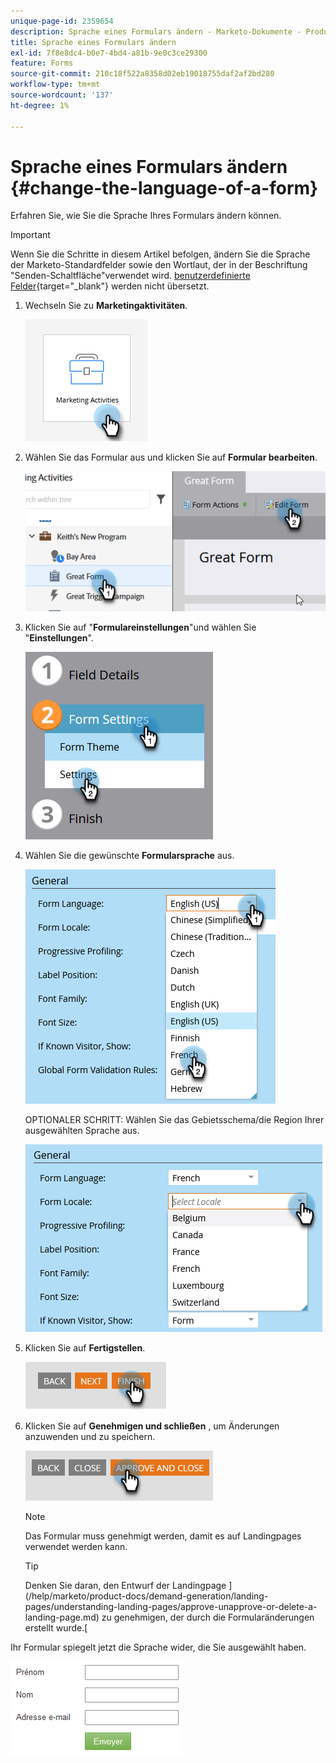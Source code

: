 ```yaml
---
unique-page-id: 2359654
description: Sprache eines Formulars ändern - Marketo-Dokumente - Produktdokumentation
title: Sprache eines Formulars ändern
exl-id: 7f8e8dc4-b0e7-4bd4-a81b-9e0c3ce29300
feature: Forms
source-git-commit: 210c18f522a8358d02eb19018755daf2af2bd280
workflow-type: tm+mt
source-wordcount: '137'
ht-degree: 1%

---
```


# Sprache eines Formulars ändern {#change-the-language-of-a-form}

Erfahren Sie, wie Sie die Sprache Ihres Formulars ändern können.

>[!IMPORTANT]
>
>Wenn Sie die Schritte in diesem Artikel befolgen, ändern Sie die Sprache der Marketo-Standardfelder sowie den Wortlaut, der in der Beschriftung &quot;Senden-Schaltfläche&quot;verwendet wird. [benutzerdefinierte Felder](/help/marketo/product-docs/administration/field-management/create-a-custom-field-in-marketo.md){target="_blank"} werden nicht übersetzt.

1. Wechseln Sie zu **Marketingaktivitäten**.

   ![](assets/change-the-language-of-a-form-1.png)

1. Wählen Sie das Formular aus und klicken Sie auf **Formular bearbeiten**.

   ![](assets/change-the-language-of-a-form-2.png)

1. Klicken Sie auf &quot;**Formulareinstellungen**&quot;und wählen Sie &quot;**Einstellungen**&quot;.

   ![](assets/change-the-language-of-a-form-3.png)

1. Wählen Sie die gewünschte **Formularsprache** aus.

   ![](assets/change-the-language-of-a-form-4.png)

   OPTIONALER SCHRITT: Wählen Sie das Gebietsschema/die Region Ihrer ausgewählten Sprache aus.

   ![](assets/change-the-language-of-a-form-5.png)

1. Klicken Sie auf **Fertigstellen**.

   ![](assets/change-the-language-of-a-form-6.png)

1. Klicken Sie auf **Genehmigen und schließen** , um Änderungen anzuwenden und zu speichern.

   ![](assets/change-the-language-of-a-form-7.png)

   >[!NOTE]
   >
   >Das Formular muss genehmigt werden, damit es auf Landingpages verwendet werden kann.

   >[!TIP]
   >
   >Denken Sie daran, den Entwurf der Landingpage ](/help/marketo/product-docs/demand-generation/landing-pages/understanding-landing-pages/approve-unapprove-or-delete-a-landing-page.md) zu genehmigen, der durch die Formularänderungen erstellt wurde.[

Ihr Formular spiegelt jetzt die Sprache wider, die Sie ausgewählt haben.

![](assets/change-the-language-of-a-form-8.png)

